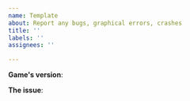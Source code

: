 ```yaml
---
name: Template
about: Report any bugs, graphical errors, crashes
title: ''
labels: ''
assignees: ''

---
```


**Game's version**:


**The issue**:
